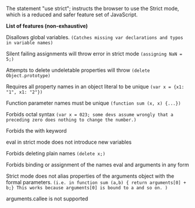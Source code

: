 The statement "use strict"; instructs the browser to use the Strict mode, which is a reduced and safer feature set of JavaScript.

**List of features (non-exhaustive)**

Disallows global variables. `(Catches missing var declarations and typos in variable names)`

Silent failing assignments will throw error in strict mode `(assigning NaN = 5;)`

Attempts to delete undeletable properties will throw `(delete Object.prototype)`

Requires all property names in an object literal to be unique `(var x = {x1: "1", x1: "2"})`

Function parameter names must be unique `(function sum (x, x) {...})`

Forbids octal syntax `(var x = 023; some devs assume wrongly that a preceding zero does nothing to change the number.)`

Forbids the with keyword

eval in strict mode does not introduce new variables

Forbids deleting plain names `(delete x;)`

Forbids binding or assignment of the names eval and arguments in any form

Strict mode does not alias properties of the arguments object with the formal parameters. `(i.e. in function sum (a,b) { return arguments[0] + b;} This works because arguments[0] is bound to a and so on. )`

arguments.callee is not supported
